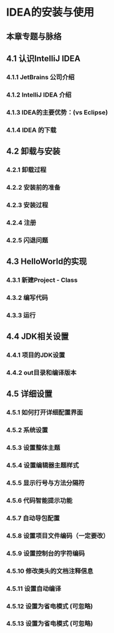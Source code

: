# IDEA的安装与使用

## 本章专题与脉络


## 4.1 认识IntelliJ IDEA

### 4.1.1 JetBrains 公司介绍


### 4.1.2 IntelliJ IDEA 介绍


### 4.1.3 IDEA的主要优势：(vs Eclipse)


### 4.1.4 IDEA 的下载



## 4.2 卸载与安装


### 4.2.1 卸载过程


### 4.2.2 安装前的准备


### 4.2.3 安装过程


### 4.2.4 注册


### 4.2.5 闪退问题



## 4.3 HelloWorld的实现


### 4.3.1 新建Project - Class


### 4.3.2 编写代码


### 4.3.3 运行




## 4.4 JDK相关设置


### 4.4.1 项目的JDK设置


### 4.4.2 out目录和编译版本



## 4.5 详细设置


### 4.5.1 如何打开详细配置界面


### 4.5.2 系统设置


### 4.5.3 设置整体主题


### 4.5.4 设置编辑器主题样式


### 4.5.5 显示行号与方法分隔符


### 4.5.6 代码智能提示功能


### 4.5.7 自动导包配置


### 4.5.8 设置项目文件编码（一定要改）


### 4.5.9 设置控制台的字符编码
### 4.5.10 修改类头的文档注释信息
### 4.5.11 设置自动编译
### 4.5.12 设置为省电模式 (可忽略)
### 4.5.13 设置为省电模式 (可忽略)

